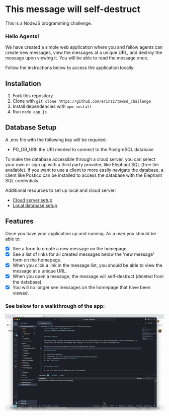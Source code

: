 # This message will self-destruct
This is a NodeJS programming challenge.


### Hello Agents!

We have created a simple web application where you and fellow agents can create new messages, view the messages at a unique URL, and destroy the message upon viewing it. You will be able to read the message once.

Follow the instructions below to access the application locally:

## Installation

1. Fork this repository
2. Clone with `git clone https://github.com/erinzz/tmwsd_challenge`
3. Install dependencies with `npm install`
4. Run `node app.js`


## Database Setup

A .env file with the following key will be required:

- PG_DB_URI: the URI needed to connect to the PostgreSQL database

To make the database accessible through a cloud server, you can select your own or sign up with a third party provider, like Elephant SQL (free tier available). If you want to use a client to more easily navigate the database, a client like Postico can be installed to access the database with the Elephant SQL credentials.

Additional resources to set up local and cloud server:
- [Cloud server setup](https://www.prisma.io/dataguide/postgresql/5-ways-to-host-postgresql)
- [Local database setup](https://www.prisma.io/dataguide/postgresql/setting-up-a-local-postgresql-database)


## Features
Once you have your application up and running. As a user you should be able to:
- [x] See a form to create a new message on the homepage.
- [x] See a list of links for all created messages below the 'new message' form on the homepage.
- [x] When you click a link in the message list, you should be able to view the message at a unique URL.
- [x] When you open a message, the message will self-destruct (deleted from the database).
- [x] You will no longer see messages on the homepage that have been viewed.

### See below for a walkthrough of the app:
<img src="./client/assets/ezgif.com-video-to-gif (1).gif" />